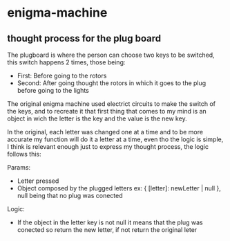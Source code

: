 # enigma-machine
## thought process for the plug board

The plugboard is where the person can choose two keys to be switched, this switch happens 2 times, those being:
 - First: Before going to the rotors
 - Second: After going thought the rotors in which it goes to the plug before going to the lights

 The original enigma machine used electrict circuits to make the switch of the keys, and to recreate it that first thing that comes to my mind is an object in wich the letter is the key and the value is the new key.
  
  In the original, each letter was changed one at a time and to be more accurate my function will do it a letter at a time, even tho the logic is simple, I think is relevant enough just to express my thought process, the logic follows this:

 Params:
  - Letter pressed
  - Object composed by the plugged letters ex: { [letter]: newLetter | null }, null being that no plug was conected

  Logic:
  - If the object in the letter key is not null it means that the plug was conected so return the new letter, if not return the original leter